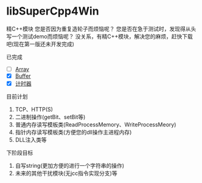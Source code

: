 # libSuperCpp4Win
精C++模块
您是否因为重复造轮子而烦恼呢？ 
您是否在急于测试时，发现得从头写一个测试demo而烦恼呢？
没关系，有精C++模块，解决您的麻烦，赶快下载吧(现在第一版还未开发完成)

已完成

- [ ] [Array](enhance/array/Array.hpp)
- [x] [Buffer](enhance/buffer/Buffer.hpp)
- [x] [计时器](misc/TimeCounter.hpp)

目前计划
1. TCP、HTTP(S)
2. 二进制操作(getBit、setBit等)
3. 普通内存读写模板类(ReadProcessMemory、WriteProcessMeory)
4. 指针内存读写模板类(方便您的dll操作主进程内存)
5. DLL注入类等

下阶段目标
1. 自写string(更加方便的进行一个字符串的操作)
2. 未来的其他干扰模块(无jcc指令实现分支)等
